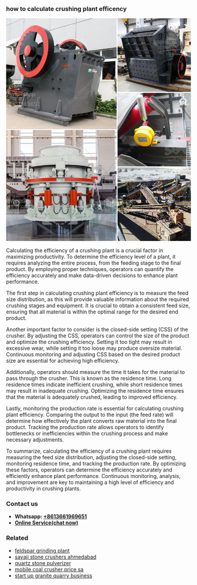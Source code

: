 <h3>how to calculate crushing plant efficency</h3><img src='1704951852.jpg' alt=''><p>Calculating the efficiency of a crushing plant is a crucial factor in maximizing productivity. To determine the efficiency level of a plant, it requires analyzing the entire process, from the feeding stage to the final product. By employing proper techniques, operators can quantify the efficiency accurately and make data-driven decisions to enhance plant performance.</p><p>The first step in calculating crushing plant efficiency is to measure the feed size distribution, as this will provide valuable information about the required crushing stages and equipment. It is crucial to obtain a consistent feed size, ensuring that all material is within the optimal range for the desired end product.</p><p>Another important factor to consider is the closed-side setting (CSS) of the crusher. By adjusting the CSS, operators can control the size of the product and optimize the crushing efficiency. Setting it too tight may result in excessive wear, while setting it too loose may produce oversize material. Continuous monitoring and adjusting CSS based on the desired product size are essential for achieving high efficiency.</p><p>Additionally, operators should measure the time it takes for the material to pass through the crusher. This is known as the residence time. Long residence times indicate inefficient crushing, while short residence times may result in inadequate crushing. Optimizing the residence time ensures that the material is adequately crushed, leading to improved efficiency.</p><p>Lastly, monitoring the production rate is essential for calculating crushing plant efficiency. Comparing the output to the input (the feed rate) will determine how effectively the plant converts raw material into the final product. Tracking the production rate allows operators to identify bottlenecks or inefficiencies within the crushing process and make necessary adjustments.</p><p>To summarize, calculating the efficiency of a crushing plant requires measuring the feed size distribution, adjusting the closed-side setting, monitoring residence time, and tracking the production rate. By optimizing these factors, operators can determine the efficiency accurately and efficiently enhance plant performance. Continuous monitoring, analysis, and improvement are key to maintaining a high level of efficiency and productivity in crushing plants.</p><h3>Contact us</h3><ul><li><strong>Whatsapp:&nbsp;<a href="https://wa.me/8613661969651">+8613661969651</a></strong></li><li><a href="https://swt.shibang-china.com/?git&amp;zhl&amp;how to calculate crushing plant efficency"><strong>Online Service(chat now)</strong></a></li></ul><h3>Related</h3><ul><li><a href='feldspar grinding plant.md'>feldspar grinding plant</a></li><li><a href='sayaji stone crushers ahmedabad.md'>sayaji stone crushers ahmedabad</a></li><li><a href='quartz stone pulverizer.md'>quartz stone pulverizer</a></li><li><a href='mobile coal crusher price sa.md'>mobile coal crusher price sa</a></li><li><a href='start up granite quarry business.md'>start up granite quarry business</a></li></ul>